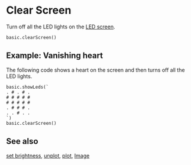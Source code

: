 # Clear Screen

Turn off all the LED lights on the [LED screen](/device/screen).

```sig
basic.clearScreen()
```

## Example: Vanishing heart

The following code shows a heart on the screen and then turns off all the LED lights.

```blocks
basic.showLeds(`
. # . # . 
# # # # # 
# # # # # 
. # # # . 
. . # . . 
`)
basic.clearScreen()
```

## See also

[set brightness](/reference/led/set-brightness), [unplot](/reference/led/unplot), [plot](/reference/led/plot), [Image](/reference/images/image)